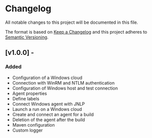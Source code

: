 # Changelog
All notable changes to this project will be documented in this file.

The format is based on [Keep a Changelog](http://keepachangelog.com/en/1.0.0/)
and this project adheres to [Semantic Versioning](http://semver.org/spec/v2.0.0.html).

## [v1.0.0] - 
### Added
- Configuration of a Windows cloud
- Connection with WinRM and NTLM authentication
- Configuration of Windows host and test connection
- Agent properties
- Define labels
- Connect Windows agent with JNLP
- Launch a run on a Windows cloud
- Create and connect an agent for a build
- Deletion of the agent after the build
- Maven configuration
- Custom logger